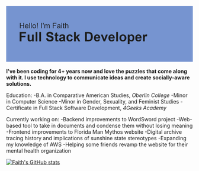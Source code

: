 [![MasterHead](header.png)](github.com/faithward/README.md)

**I've been coding for 4+ years now and love the puzzles that come along with it. I use technology to communicate ideas and create socially-aware solutions.** 

Education:
-B.A. in Comparative American Studies, *Oberlin College*
  -Minor in Computer Science
  -Minor in Gender, Sexuality, and Feminist Studies
-Certificate in Full Stack Software Development, *4Geeks Academy*

Currently working on:
-Backend improvements to WordSword project
  -Web-based tool to take in documents and condense them without losing meaning
-Frontend improvements to Florida Man Mythos website
  -Digital archive tracing history and implications of sunshine state stereotypes
-Expanding my knowledge of AWS
-Helping some friends revamp the website for their mental health organization

<!--
**faithward/faithward** is a ✨ _special_ ✨ repository because its `README.md` (this file) appears on your GitHub profile.

Here are some ideas to get you started:

- 🔭 I’m currently working on ...
- 🌱 I’m currently learning ...
- 👯 I’m looking to collaborate on ...
- 🤔 I’m looking for help with ...
- 💬 Ask me about ...
- 📫 How to reach me: ...
- 😄 Pronouns: ...
- ⚡ Fun fact: ...
-->

[![Faith's GitHub stats](https://github-readme-stats.vercel.app/api?username=faithward&hide=stars,issues)](https://github.com/faith/github-readme-stats)
